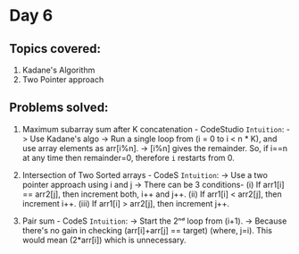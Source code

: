 # Day 6

## Topics covered:
1. Kadane's Algorithm
2. Two Pointer approach

## Problems solved:
1. Maximum subarray sum after K concatenation - CodeStudio
`Intuition`: 
-> Use Kadane's algo
-> Run a single loop from (i = 0 to i < n * K), and use array elements as arr[i%n].
-> [i%n] gives the remainder. So, if i==n at any time then remainder=0, therefore `i` restarts from 0.

2. Intersection of Two Sorted arrays - CodeS
`Intuition`:
-> Use a two pointer approach using i and j 
-> There can be 3 conditions-
    (i) If arr1[i] == arr2[j], then increment both, i++ and j++.
    (ii) If arr1[i] < arr2[j], then increment i++.
    (iii) If arr1[i] > arr2[j], then increment j++.

3. Pair sum - CodeS
`Intuition`:
-> Start the 2ⁿᵈ loop from (i+1). 
-> Because there's no gain in checking (arr[i]+arr[j] == target) (where, j=i). 
This would mean (2*arr[i]) which is unnecessary.